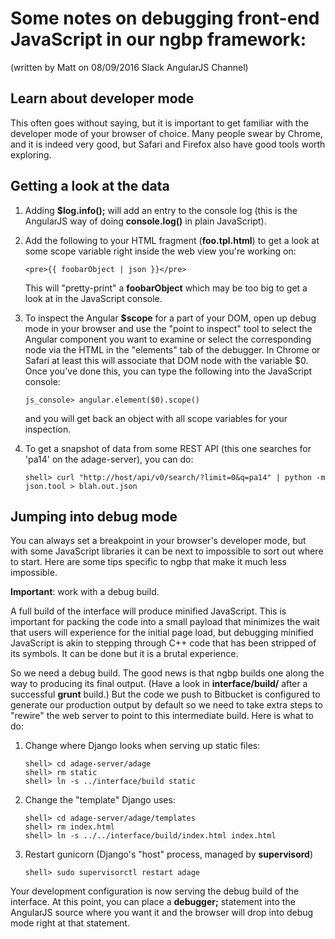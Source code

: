 Some notes on debugging front-end JavaScript in our ngbp framework:
===================================================================
(written by Matt on 08/09/2016 Slack AngularJS Channel)

Learn about developer mode
--------------------------

This often goes without saying, but it is important to get familiar with the developer mode of your browser of choice. Many people swear by Chrome, and it is indeed very good, but Safari and Firefox also have good tools worth exploring.

Getting a look at the data
--------------------------

1. Adding **$log.info();** will add an entry to the console log (this is the AngularJS way of doing **console.log()** in plain JavaScript).

2. Add the following to your HTML fragment (**foo.tpl.html**) to get a look at some scope variable right inside the web view you're working on:

   ```
   <pre>{{ foobarObject | json }}</pre>
   ```

   This will "pretty-print" a **foobarObject** which may be too big to get a look at in the JavaScript console.

3. To inspect the Angular **$scope** for a part of your DOM, open up debug mode in your browser and use the "point to inspect" tool to select the Angular component you want to examine or select the corresponding node via the HTML in the "elements" tab of the debugger. In Chrome or Safari at least this will associate that DOM node with the variable $0. Once you've done this, you can type the following into the JavaScript console:

   ```
   js_console> angular.element($0).scope()
   ```

   and you will get back an object with all scope variables for your inspection.

4. To get a snapshot of data from some REST API (this one searches for 'pa14' on the adage-server), you can do:

   ```
   shell> curl "http://host/api/v0/search/?limit=0&q=pa14" | python -m json.tool > blah.out.json
   ```


Jumping into debug mode
-----------------------

You can always set a breakpoint in your browser's developer mode, but with some JavaScript libraries it can be next to impossible to sort out where to start. Here are some tips specific to ngbp that make it much less impossible.

**Important**: work with a debug build.

A full build of the interface will produce minified JavaScript. This is important for packing the code into a small payload that minimizes the wait that users will experience for the initial page load, but debugging minified JavaScript is akin to stepping through C++ code that has been stripped of its symbols. It can be done but it is a brutal experience.

So we need a debug build. The good news is that ngbp builds one along the way to producing its final output. (Have a look in **interface/build/** after a successful **grunt** build.) But the code we push to Bitbucket is configured to generate our production output by default so we need to take extra steps to "rewire" the web server to point to this intermediate build. Here is what to do:

1. Change where Django looks when serving up static files:

   ```
   shell> cd adage-server/adage
   shell> rm static
   shell> ln -s ../interface/build static
   ```

2. Change the "template" Django uses:

   ```
   shell> cd adage-server/adage/templates
   shell> rm index.html
   shell> ln -s ../../interface/build/index.html index.html
   ```

3. Restart gunicorn (Django's "host" process, managed by **supervisord**)

   ```
   shell> sudo supervisorctl restart adage
   ```

Your development configuration is now serving the debug build of the interface. At this point, you can place a **debugger;** statement into the AngularJS source where you want it and the browser will drop into debug mode right at that statement.
